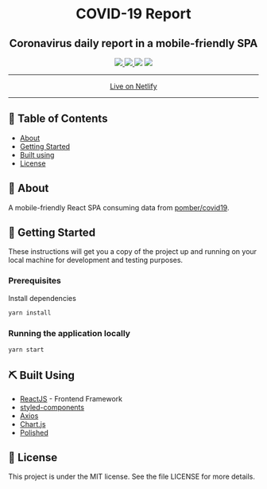 <h1 align="center">COVID-19 Report</h1>

<h2 align="center">Coronavirus daily report in a mobile-friendly SPA</h2>

<p align="center">
  <a href="https://app.netlify.com/sites/covid19-report/deploys">
    <img src="https://api.netlify.com/api/v1/badges/d4376f02-84ac-4419-9fc0-0f6b9c8ca252/deploy-status">
  </a>

  <a href="https://www.codacy.com/manual/viniciusrodrigues1a/covid19-report?utm_source=github.com&amp;utm_medium=referral&amp;utm_content=viniciusrodrigues1a/covid19-report&amp;utm_campaign=Badge_Grade">
    <img src="https://api.codacy.com/project/badge/Grade/88e7b7902a754426a81aa687a290aca5">
  </a>

  <img src="https://img.shields.io/github/license/viniciusrodrigues1a/covid19-report">
  <img src="https://img.shields.io/github/last-commit/viniciusrodrigues1a/covid19-report">
</p>

<hr>
<a href="https://covid19-report.netlify.com/">
  <p align="center">
    Live on Netlify
  </p>
</a>
<hr>

## :page_facing_up: Table of Contents

- [About](#about)
- [Getting Started](#getting_started)
- [Built using](#built_using)
- [License](#license)

## 🧐 About <a name = "about"></a>

A mobile-friendly React SPA consuming data from <a href="https://github.com/pomber/covid19/">pomber/covid19</a>.

## 🏁 Getting Started <a name = "getting_started"></a>

These instructions will get you a copy of the project up and running on your local machine for development and testing purposes.

### Prerequisites

Install dependencies

```sh
yarn install
```

### Running the application locally

```sh
yarn start
```

## ⛏️ Built Using <a name = "built_using"></a>

- [ReactJS](https://reactjs.org/) - Frontend Framework
- [styled-components](https://styled-components.com/)
- [Axios](https://github.com/axios/axios)
- [Chart.js](https://www.chartjs.org/)
- [Polished](https://polished.js.org/)

## :memo: License <a name = "license"></a>

This project is under the MIT license. See the file LICENSE for more details.
